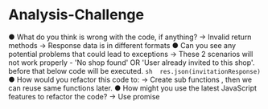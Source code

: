 # Analysis-Challenge
 

●	What do you think is wrong with the code, if anything?
        -> Invalid return methods
        -> Response data is in different formats
●	Can you see any potential problems that could lead to exceptions
        -> These 2 scenarios will not work properly -  'No shop found' OR 'User already invited to this shop'.  before that below code will be executed.
           ```sh  res.json(invitationResponse) ```
●	How would you refactor this code to:
        -> Create sub functions , then we can reuse same functions later.
●	How might you use the latest JavaScript features to refactor the code?
        -> Use promise 

